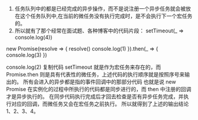 1. 任务队列中的都是已经完成的异步操作，而不是说注册一个异步任务就会被放在这个任务队列中,在当前的微任务没有执行完成时，是不会执行下一个宏任务的。
2. 所以就有了那个经常在面试题、各种博客中的代码片段：
   setTimeout(\_ => console.log(4))

new Promise(resolve => {
resolve()
console.log(1)
}).then(\_ => {
console.log(3)
})

console.log(2)
复制代码
setTimeout 就是作为宏任务来存在的，而 Promise.then 则是具有代表性的微任务，上述代码的执行顺序就是按照序号来输出的。
所有会进入的异步都是指的事件回调中的那部分代码
也就是说 new Promise 在实例化的过程中所执行的代码都是同步进行的，而 then 中注册的回调才是异步执行的。
在同步代码执行完成后才回去检查是否有异步任务完成，并执行对应的回调，而微任务又会在宏任务之前执行。
所以就得到了上述的输出结论 1、2、3、4。

